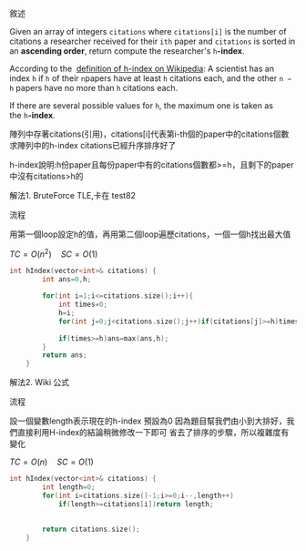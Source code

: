 敘述

Given an array of integers `citations` where `citations[i]` is the number of citations a researcher received for their `ith` paper and `citations` is sorted in an **ascending order**, return compute the researcher's `h`**-index**.

According to the  [definition of h-index on Wikipedia](https://en.wikipedia.org/wiki/H-index): A scientist has an index `h` if `h` of their `n`papers have at least `h` citations each, and the other `n − h` papers have no more than `h` citations each.

If there are several possible values for `h`, the maximum one is taken as the `h`**-index**.


陣列中存著citations(引用)，citations[i]代表第i-th個的paper中的citations個數
求陣列中的h-index  citations已經升序排序好了

h-index說明:h份paper且每份paper中有的citations個數都>=h，且剩下的paper中沒有citations>h的


解法1. BruteForce  TLE,卡在 test82

流程

用第一個loop設定h的值，再用第二個loop遍歷citations，一個一個h找出最大值

 $TC=O(n^2) \quad SC=O(1)$

```cpp
int hIndex(vector<int>& citations) {
        int ans=0,h;
        
        for(int i=1;i<=citations.size();i++){
            int times=0;
            h=i;
            for(int j=0;j<citations.size();j++)if(citations[j]>=h)times++;
                  
            if(times>=h)ans=max(ans,h);
        }
        return ans;
    }

```



解法2. Wiki 公式

流程

設一個變數length表示現在的h-index  預設為0
因為題目幫我們由小到大排好，我們直接利用H-index的結論稍微修改一下即可
省去了排序的步驟，所以複雜度有變化

$TC=O(n) \quad SC=O(1)$

```cpp
int hIndex(vector<int>& citations) {
        int length=0;
        for(int i=citations.size()-1;i>=0;i--,length++)
	        if(length>=citations[i])return length;
        
        
        return citations.size();
    }
